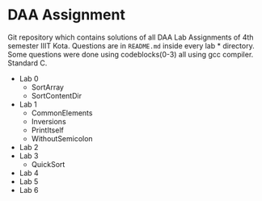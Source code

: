 # DAA Assignment
Git repository which contains solutions of all DAA Lab Assignments of 4th semester IIIT Kota. Questions are in `README.md` inside every lab * directory. Some questions were done using codeblocks(0-3) all using gcc compiler. Standard C.
  * Lab 0
    * SortArray
    * SortContentDir
  * Lab 1
  	* CommonElements
  	* Inversions
  	* PrintItself
  	* WithoutSemicolon
  * Lab 2
  * Lab 3
  	* QuickSort
  * Lab 4
  * Lab 5
  * Lab 6
  
